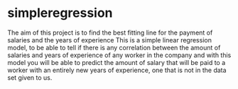
# simpleregression
The aim of this project is to find the best fitting line for the payment of salaries and the years of experience
This is a simple linear regression model, to be able to tell if there is any correlation between the amount of salaries and years of experience of any worker in the company and with this model you will be able to predict the amount of salary that will be paid to a worker with an entirely new years of experience, one that is not in the data set given to us.


